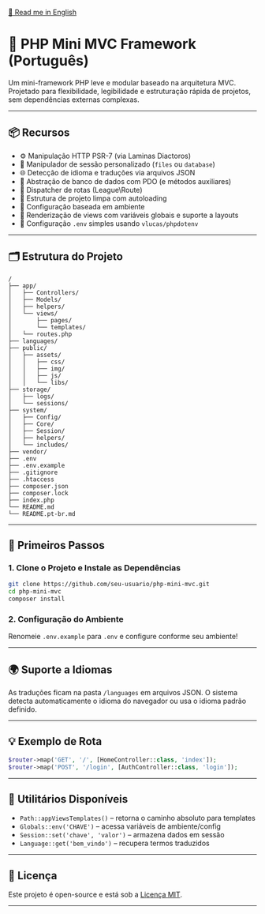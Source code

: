 [📄 Read me in English](README.md)

# 🔩 PHP Mini MVC Framework (Português)

Um mini-framework PHP leve e modular baseado na arquitetura MVC.
Projetado para flexibilidade, legibilidade e estruturação rápida de projetos, sem dependências externas complexas.

---

## 📦 Recursos

* ⚙️ Manipulação HTTP PSR-7 (via Laminas Diactoros)
* 🧠 Manipulador de sessão personalizado (`files` ou `database`)
* 🌐 Detecção de idioma e traduções via arquivos JSON
* 💃 Abstração de banco de dados com PDO (e métodos auxiliares)
* 🧱 Dispatcher de rotas (League\Route)
* 📂 Estrutura de projeto limpa com autoloading
* 🔐 Configuração baseada em ambiente
* 📑 Renderização de views com variáveis globais e suporte a layouts
* 📁 Configuração `.env` simples usando `vlucas/phpdotenv`

---

## 🗂️ Estrutura do Projeto

```
/
├── app/
│   ├── Controllers/
│   ├── Models/
│   ├── helpers/
│   └── views/
│       ├── pages/
│       └── templates/
│   └── routes.php
├── languages/
├── public/
│   ├── assets/
│   │   ├── css/
│   │   ├── img/
│   │   ├── js/
│   │   └── libs/
├── storage/
│   ├── logs/
│   └── sessions/
├── system/
│   ├── Config/
│   ├── Core/
│   ├── Session/
│   ├── helpers/
│   └── includes/
├── vendor/
├── .env
├── .env.example
├── .gitignore
├── .htaccess
├── composer.json
├── composer.lock
├── index.php
└── README.md
└── README.pt-br.md
```

---

## 🚀 Primeiros Passos

### 1. Clone o Projeto e Instale as Dependências

```bash
git clone https://github.com/seu-usuario/php-mini-mvc.git
cd php-mini-mvc
composer install
```

### 2. Configuração do Ambiente

Renomeie `.env.example` para `.env` e configure conforme seu ambiente!

---

## 🌍 Suporte a Idiomas

As traduções ficam na pasta `/languages` em arquivos JSON.
O sistema detecta automaticamente o idioma do navegador ou usa o idioma padrão definido.

---

## 💡 Exemplo de Rota

```php
$router->map('GET', '/', [HomeController::class, 'index']);
$router->map('POST', '/login', [AuthController::class, 'login']);
```

---

## 🔧 Utilitários Disponíveis

* `Path::appViewsTemplates()` – retorna o caminho absoluto para templates
* `Globals::env('CHAVE')` – acessa variáveis de ambiente/config
* `Session::set('chave', 'valor')` – armazena dados em sessão
* `Language::get('bem_vindo')` – recupera termos traduzidos

---

## 📜 Licença

Este projeto é open-source e está sob a [Licença MIT](LICENSE).

---
